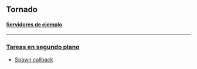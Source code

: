 ## Tornado

#### [Servidores de ejemplo](https://github.com/mondeja/fullstack/tree/master/backend/src/012-protocolos_red/HTTP/servidor/python/tornado/ejemplos)

______________________________________________________

### [Tareas en segundo plano](https://github.com/mondeja/fullstack/tree/master/backend/src/012-protocolos_red/HTTP/servidor/python/tornado/tutoriales/tareas_segundo_plano)
- [Spawn callback](https://github.com/mondeja/fullstack/tree/master/backend/src/012-protocolos_red/HTTP/servidor/python/tornado/tutoriales/tareas_segundo_plano/spawn_callback.py)
